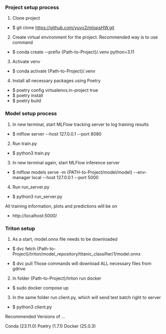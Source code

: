 ### Project setup process

1. Clone project

- $ git clone https://github.com/yuvv2/mlopsHW.git

2. Create virtual environment for the project. Recommended way is to use command

- $ conda create --prefix {Path-to-Project}/.venv python=3.11

3. Activate venv

- $ conda activate {Path-to-Project}/.venv

4. Install all necessary packages using Poetry

- $ poetry config virtualenvs.in-project true
- $ poetry install
- $ poetry build

### Model setup process

1. In new terminal, start MLFlow tracking server to log training results

- $ mlflow server --host 127.0.0.1 --port 8080

2. Run train.py

- $ python3 train.py

3. In new terminal again, start MLFlow inference server

- $ mlflow models serve -m {PATH-to-Project/model/model} --env-manager local
  --host 127.0.0.1 --port 5000

4. Run run_server.py

- $ python3 run_server.py

All training information, plots and predictions will be on

- http://localhost:5000/

### Triton setup

1. As a start, model.onnx file needs to be downloaded

- $ dvc fetch
  {Path-to-Project}/triton/model_repository/titanic_classifier/1/model.onnx

- $ dvc pull Those commands will download ALL necessary files from gdrive

2. In folder {Path-to-Project}/triton run docker

- $ sudo docker compose up

3. In the same folder run client.py, which will send test batch right to server

- $ python3 client.py

Recommended Versions of ...

Conda (23.11.0) Poetry (1.7.1) Docker (25.0.3)
